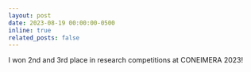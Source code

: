 ```yaml
---
layout: post
date: 2023-08-19 00:00:00-0500
inline: true
related_posts: false
---
```


I won 2nd and 3rd place in research competitions at CONEIMERA 2023!
